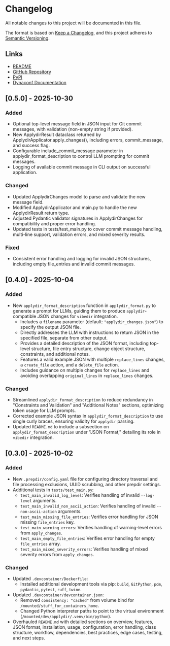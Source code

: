# Changelog

All notable changes to this project will be documented in this file.

The format is based on [Keep a Changelog](https://keepachangelog.com/en/1.0.0/),
and this project adheres to [Semantic Versioning](https://semver.org/spec/v2.0.0.html).

## Links
- [README](https://github.com/eyecantell/applydir/blob/main/README.md)
- [GitHub Repository](https://github.com/eyecantell/applydir)
- [PyPI](https://pypi.org/project/applydir/)
- [Dynaconf Documentation](https://dynaconf.com)

## [0.5.0] - 2025-10-30
### Added

- Optional top-level message field in JSON input for Git commit messages, with validation (non-empty string if provided).
- New ApplydirResult dataclass returned by ApplydirApplicator.apply_changes(), including errors, commit_message, and success flag.
- Configurable include_commit_message parameter in applydir_format_description to control LLM prompting for commit messages.
- Logging of available commit message in CLI output on successful application.

### Changed

- Updated ApplydirChanges model to parse and validate the new message field.
- Modified ApplydirApplicator and main.py to handle the new ApplydirResult return type.
- Adjusted Pydantic validator signatures in ApplydirChanges for compatibility and proper error handling.
- Updated tests in tests/test_main.py to cover commit message handling, multi-line support, validation errors, and mixed severity results.

### Fixed

- Consistent error handling and logging for invalid JSON structures, including empty file_entries and invalid commit messages.

## [0.4.0] - 2025-10-04

### Added
- New `applydir_format_description` function in `applydir_format.py` to generate a prompt for LLMs, guiding them to produce `applydir`-compatible JSON changes for `vibedir` integration.
  - Includes a `filename` parameter (default: `"applydir_changes.json"`) to specify the output JSON file.
  - Directly addresses the LLM with instructions to return JSON in the specified file, separate from other output.
  - Provides a detailed description of the JSON format, including top-level structure, file entry structure, change object structure, constraints, and additional notes.
  - Features a valid example JSON with multiple `replace_lines` changes, a `create_file` action, and a `delete_file` action.
  - Includes guidance on multiple changes for `replace_lines` and avoiding overlapping `original_lines` in `replace_lines` changes.

### Changed
- Streamlined `applydir_format_description` to reduce redundancy in "Constraints and Validation" and "Additional Notes" sections, optimizing token usage for LLM prompts.
- Corrected example JSON syntax in `applydir_format_description` to use single curly braces, ensuring validity for `applydir` parsing.
- Updated `README.md` to include a subsection on `applydir_format_description` under "JSON Format," detailing its role in `vibedir` integration.
## [0.3.0] - 2025-10-02

### Added
- New `.prepdir/config.yaml` file for configuring directory traversal and file processing exclusions, UUID scrubbing, and other prepdir settings.
- Additional tests in `tests/test_main.py`:
  - `test_main_invalid_log_level`: Verifies handling of invalid `--log-level` arguments.
  - `test_main_invalid_non_ascii_action`: Verifies handling of invalid `--non-ascii-action` arguments.
  - `test_main_missing_file_entries`: Verifies error handling for JSON missing `file_entries` key.
  - `test_main_warning_errors`: Verifies handling of warning-level errors from `apply_changes`.
  - `test_main_empty_file_entries`: Verifies error handling for empty `file_entries` array.
  - `test_main_mixed_severity_errors`: Verifies handling of mixed severity errors from `apply_changes`.

### Changed
- Updated `.devcontainer/Dockerfile`:
  - Installed additional development tools via pip: `build`, `GitPython`, `pdm`, `pydantic`, `pytest`, `ruff`, `twine`.
- Updated `.devcontainer/devcontainer.json`:
  - Removed `consistency: "cached"` from volume bind for `/mounted/stuff_for_containers_home`.
  - Changed Python interpreter paths to point to the virtual environment (`/mounted/dev/applydir/.venv/bin/python`).
- Overhauled `README.md` with detailed sections on overview, features, JSON format, installation, usage, configuration, error handling, class structure, workflow, dependencies, best practices, edge cases, testing, and next steps.